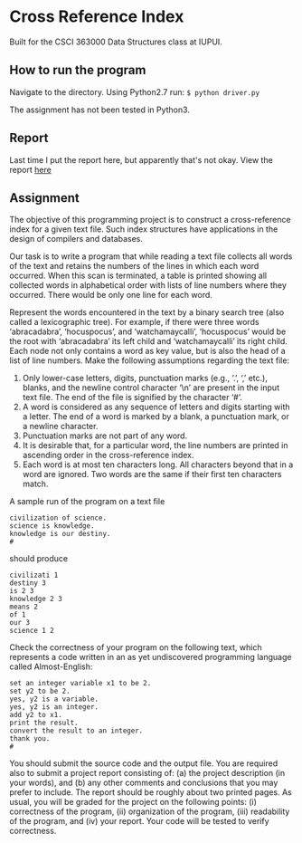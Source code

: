 # Cross Reference Index

Built for the CSCI 363000 Data Structures class at IUPUI.

## How to run the program

Navigate to the directory.
Using Python2.7 run:
`$ python driver.py`

The assignment has not been tested in Python3.

## Report

Last time I put the report here, but apparently that's not okay. View the report [here](./report.txt)

## Assignment

The objective of this programming project is to construct a cross-reference index for a given text
file. Such index structures have applications in the design of compilers and databases.

Our task is to write a program that while reading a text file collects all words of the text and retains
the numbers of the lines in which each word occurred. When this scan is terminated, a table is printed
showing all collected words in alphabetical order with lists of line numbers where they occurred. There
would be only one line for each word.

Represent the words encountered in the text by a binary search tree (also called a lexicographic
tree). For example, if there were three words ‘abracadabra’, ‘hocuspocus’, and ‘watchamaycalli’,
‘hocuspocus’ would be the root with ‘abracadabra’ its left child and ‘watchamaycalli’ its right child. Each
node not only contains a word as key value, but is also the head of a list of line numbers.
Make the following assumptions regarding the text file:

1. Only lower-case letters, digits, punctuation marks (e.g., ‘.’, ‘,’ etc.), blanks, and the newline control
character ‘\n’ are present in the input text file. The end of the file is signified by the character ‘#’.
2. A word is considered as any sequence of letters and digits starting with a letter. The end of a word
is marked by a blank, a punctuation mark, or a newline character.
3. Punctuation marks are not part of any word.
4. It is desirable that, for a particular word, the line numbers are printed in ascending order in the
cross-reference index.
5. Each word is at most ten characters long. All characters beyond that in a word are ignored. Two
words are the same if their first ten characters match.

A sample run of the program on a text file
```
civilization of science.
science is knowledge.
knowledge is our destiny.
#
```
should produce
```
civilizati 1
destiny 3
is 2 3
knowledge 2 3
means 2
of 1
our 3
science 1 2
```

Check the correctness of your program on the following text, which represents a code written in an
as yet undiscovered programming language called Almost-English:
```
set an integer variable x1 to be 2.
set y2 to be 2.
yes, y2 is a variable.
yes, y2 is an integer.
add y2 to x1.
print the result.
convert the result to an integer.
thank you.
#
```

You should submit the source code and the output file. You are required also to submit a project
report consisting of: (a) the project description (in your words), and (b) any other comments and
conclusions that you may prefer to include. The report should be roughly about two printed pages.
As usual, you will be graded for the project on the following points: (i) correctness of the program,
(ii) organization of the program, (iii) readability of the program, and (iv) your report. Your code will be
tested to verify correctness.
